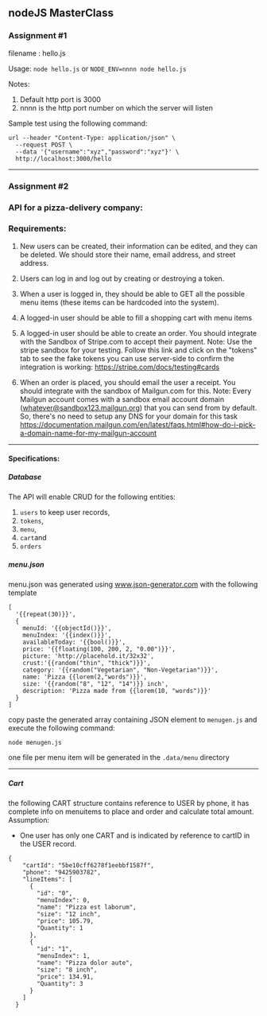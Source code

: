 ##  nodeJS MasterClass

### Assignment #1
filename : hello.js

Usage: 
`node hello.js` or
`NODE_ENV=nnnn node hello.js`

Notes:
1. Default http port is 3000
2. nnnn is the http port number on which the server will listen

Sample test using the following command:
```
url --header "Content-Type: application/json" \
  --request POST \
  --data '{"username":"xyz","password":"xyz"}' \
  http://localhost:3000/hello
```
---
### Assignment #2

### API for a pizza-delivery company: 
### Requirements:
1. New users can be created, their information can be edited, and they can be deleted. We should store their name, email address, and street address.

2. Users can log in and log out by creating or destroying a token.

3. When a user is logged in, they should be able to GET all the possible menu items (these items can be hardcoded into the system). 

4. A logged-in user should be able to fill a shopping cart with menu items

5. A logged-in user should be able to create an order. You should integrate with the Sandbox of Stripe.com to accept their payment. Note: Use the stripe sandbox for your testing. Follow this link and click on the "tokens" tab to see the fake tokens you can use server-side to confirm the integration is working: https://stripe.com/docs/testing#cards

6. When an order is placed, you should email the user a receipt. You should integrate with the sandbox of Mailgun.com for this. Note: Every Mailgun account comes with a sandbox email account domain (whatever@sandbox123.mailgun.org) that you can send from by default. So, there's no need to setup any DNS for your domain for this task https://documentation.mailgun.com/en/latest/faqs.html#how-do-i-pick-a-domain-name-for-my-mailgun-account


---

#### Specifications:
##### Database
The API will enable CRUD for the following entities: 
1. `users`  to keep user records, 
2. `tokens`, 
3. `menu`, 
4. `cart`and
5. `orders`
##### menu.json

menu.json was generated using www.json-generator.com with the following template

```
[
  '{{repeat(30)}}',
  {
    menuId: '{{objectId()}}',
    menuIndex: '{{index()}}',
    availableToday: '{{bool()}}',
    price: '{{floating(100, 200, 2, "0.00")}}',
    picture: 'http://placehold.it/32x32',
    crust:'{{random("thin", "thick")}}',
    category: '{{random("Vegetarian", "Non-Vegetarian")}}',
    name: 'Pizza {{lorem(2,"words")}}',
    size: '{{random("8", "12", "14")}} inch',
    description: 'Pizza made from {{lorem(10, "words")}}'
  }
]
```

copy paste the generated array containing JSON element to `menugen.js` and
execute the following command:

`node menugen.js`

one file per menu item will be generated in the `.data/menu` directory



---

##### Cart

the following CART structure contains reference to USER by phone, it has complete info on menuitems to place and order and calculate total amount. 
Assumption: 
- One user has only one CART and is indicated by reference to cartID in the USER record.
```
{
    "cartId": "5be10cff6278f1eebbf1587f",
    "phone": "9425903782",
    "lineItems": [
      {
        "id": "0",
        "menuIndex": 0,
        "name": "Pizza est laborum",
        "size": "12 inch",
        "price": 105.79,
        "Quantity": 1
      },
      {
        "id": "1",
        "menuIndex": 1,
        "name": "Pizza dolor aute",
        "size": "8 inch",
        "price": 134.91,
        "Quantity": 3
      }
    ]
  }
```

<!--stackedit_data:
eyJoaXN0b3J5IjpbLTE2MDg2MzY1MDRdfQ==
-->